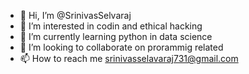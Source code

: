 - 👋 Hi, I’m @SrinivasSelvaraj
- 👀 I’m interested in codin and ethical hacking 
- 🌱 I’m currently learning python in data science
- 💞️ I’m looking to collaborate on prorammig related
- 📫 How to reach me srinivasselavaraj731@gmail.com

<!---
SrinivasSelvaraj/SrinivasSelvaraj is a ✨ special ✨ repository because its `README.md` (this file) appears on your GitHub profile.
You can click the Preview link to take a look at your changes.
